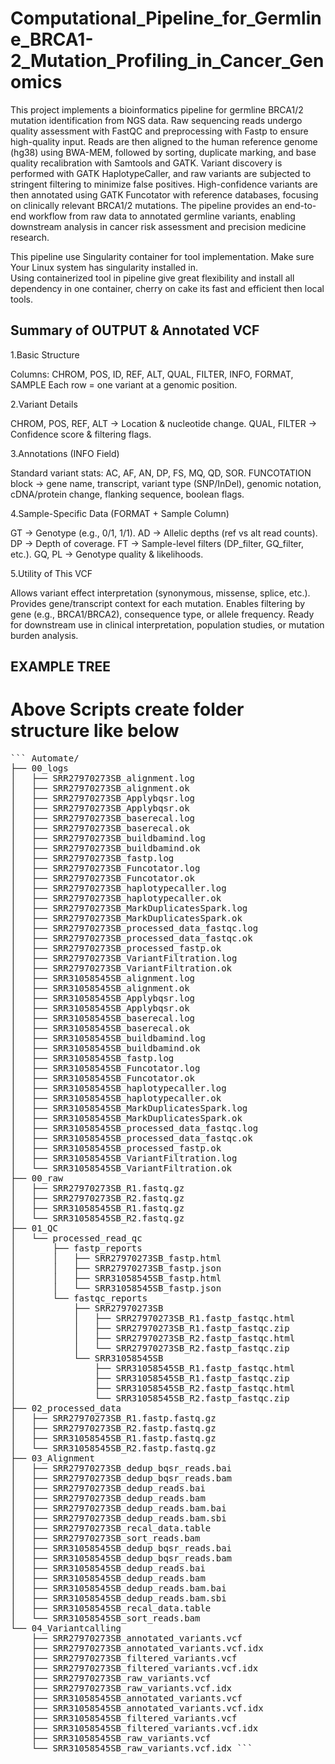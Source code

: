 # Computational_Pipeline_for_Germline_BRCA1-2_Mutation_Profiling_in_Cancer_Genomics
This project implements a bioinformatics pipeline for germline BRCA1/2 mutation identification from NGS data. Raw sequencing reads undergo quality assessment with FastQC and preprocessing with Fastp to ensure high-quality input. Reads are then aligned to the human reference genome (hg38) using BWA-MEM, followed by sorting, duplicate marking, and base quality recalibration with Samtools and GATK. Variant discovery is performed with GATK HaplotypeCaller, and raw variants are subjected to stringent filtering to minimize false positives. High-confidence variants are then annotated using GATK Funcotator with reference databases, focusing on clinically relevant BRCA1/2 mutations. The pipeline provides an end-to-end workflow from raw data to annotated germline variants, enabling downstream analysis in cancer risk assessment and precision medicine research.

This pipeline use Singularity container for tool implementation. Make sure Your Linux system has singularity installed in.  
Using containerized tool in pipeline give great flexibility and install all dependency in one container, cherry on cake its fast and efficient then local tools.


## Summary of OUTPUT & Annotated VCF ##
1.Basic Structure

Columns: CHROM, POS, ID, REF, ALT, QUAL, FILTER, INFO, FORMAT, SAMPLE
Each row = one variant at a genomic position.

2.Variant Details

CHROM, POS, REF, ALT → Location & nucleotide change.
QUAL, FILTER → Confidence score & filtering flags.

3.Annotations (INFO Field)

Standard variant stats: AC, AF, AN, DP, FS, MQ, QD, SOR.
FUNCOTATION block → gene name, transcript, variant type (SNP/InDel), genomic notation, cDNA/protein change, flanking sequence, boolean flags.

4.Sample-Specific Data (FORMAT + Sample Column)

GT → Genotype (e.g., 0/1, 1/1).
AD → Allelic depths (ref vs alt read counts).
DP → Depth of coverage.
FT → Sample-level filters (DP_filter, GQ_filter, etc.).
GQ, PL → Genotype quality & likelihoods.

5.Utility of This VCF

Allows variant effect interpretation (synonymous, missense, splice, etc.).
Provides gene/transcript context for each mutation.
Enables filtering by gene (e.g., BRCA1/BRCA2), consequence type, or allele frequency.
Ready for downstream use in clinical interpretation, population studies, or mutation burden analysis.


## EXAMPLE TREE ##
# Above Scripts create folder structure like below 
<pre>``` Automate/
├── 00_logs
│   ├── SRR27970273SB_alignment.log
│   ├── SRR27970273SB_alignment.ok
│   ├── SRR27970273SB_Applybqsr.log
│   ├── SRR27970273SB_Applybqsr.ok
│   ├── SRR27970273SB_baserecal.log
│   ├── SRR27970273SB_baserecal.ok
│   ├── SRR27970273SB_buildbamind.log
│   ├── SRR27970273SB_buildbamind.ok
│   ├── SRR27970273SB_fastp.log
│   ├── SRR27970273SB_Funcotator.log
│   ├── SRR27970273SB_Funcotator.ok
│   ├── SRR27970273SB_haplotypecaller.log
│   ├── SRR27970273SB_haplotypecaller.ok
│   ├── SRR27970273SB_MarkDuplicatesSpark.log
│   ├── SRR27970273SB_MarkDuplicatesSpark.ok
│   ├── SRR27970273SB_processed_data_fastqc.log
│   ├── SRR27970273SB_processed_data_fastqc.ok
│   ├── SRR27970273SB_processed_fastp.ok
│   ├── SRR27970273SB_VariantFiltration.log
│   ├── SRR27970273SB_VariantFiltration.ok
│   ├── SRR31058545SB_alignment.log
│   ├── SRR31058545SB_alignment.ok
│   ├── SRR31058545SB_Applybqsr.log
│   ├── SRR31058545SB_Applybqsr.ok
│   ├── SRR31058545SB_baserecal.log
│   ├── SRR31058545SB_baserecal.ok
│   ├── SRR31058545SB_buildbamind.log
│   ├── SRR31058545SB_buildbamind.ok
│   ├── SRR31058545SB_fastp.log
│   ├── SRR31058545SB_Funcotator.log
│   ├── SRR31058545SB_Funcotator.ok
│   ├── SRR31058545SB_haplotypecaller.log
│   ├── SRR31058545SB_haplotypecaller.ok
│   ├── SRR31058545SB_MarkDuplicatesSpark.log
│   ├── SRR31058545SB_MarkDuplicatesSpark.ok
│   ├── SRR31058545SB_processed_data_fastqc.log
│   ├── SRR31058545SB_processed_data_fastqc.ok
│   ├── SRR31058545SB_processed_fastp.ok
│   ├── SRR31058545SB_VariantFiltration.log
│   └── SRR31058545SB_VariantFiltration.ok
├── 00_raw
│   ├── SRR27970273SB_R1.fastq.gz
│   ├── SRR27970273SB_R2.fastq.gz
│   ├── SRR31058545SB_R1.fastq.gz
│   └── SRR31058545SB_R2.fastq.gz
├── 01_QC
│   └── processed_read_qc
│       ├── fastp_reports
│       │   ├── SRR27970273SB_fastp.html
│       │   ├── SRR27970273SB_fastp.json
│       │   ├── SRR31058545SB_fastp.html
│       │   └── SRR31058545SB_fastp.json
│       └── fastqc_reports
│           ├── SRR27970273SB
│           │   ├── SRR27970273SB_R1.fastp_fastqc.html
│           │   ├── SRR27970273SB_R1.fastp_fastqc.zip
│           │   ├── SRR27970273SB_R2.fastp_fastqc.html
│           │   └── SRR27970273SB_R2.fastp_fastqc.zip
│           └── SRR31058545SB
│               ├── SRR31058545SB_R1.fastp_fastqc.html
│               ├── SRR31058545SB_R1.fastp_fastqc.zip
│               ├── SRR31058545SB_R2.fastp_fastqc.html
│               └── SRR31058545SB_R2.fastp_fastqc.zip
├── 02_processed_data
│   ├── SRR27970273SB_R1.fastp.fastq.gz
│   ├── SRR27970273SB_R2.fastp.fastq.gz
│   ├── SRR31058545SB_R1.fastp.fastq.gz
│   └── SRR31058545SB_R2.fastp.fastq.gz
├── 03_Alignment
│   ├── SRR27970273SB_dedup_bqsr_reads.bai
│   ├── SRR27970273SB_dedup_bqsr_reads.bam
│   ├── SRR27970273SB_dedup_reads.bai
│   ├── SRR27970273SB_dedup_reads.bam
│   ├── SRR27970273SB_dedup_reads.bam.bai
│   ├── SRR27970273SB_dedup_reads.bam.sbi
│   ├── SRR27970273SB_recal_data.table
│   ├── SRR27970273SB_sort_reads.bam
│   ├── SRR31058545SB_dedup_bqsr_reads.bai
│   ├── SRR31058545SB_dedup_bqsr_reads.bam
│   ├── SRR31058545SB_dedup_reads.bai
│   ├── SRR31058545SB_dedup_reads.bam
│   ├── SRR31058545SB_dedup_reads.bam.bai
│   ├── SRR31058545SB_dedup_reads.bam.sbi
│   ├── SRR31058545SB_recal_data.table
│   └── SRR31058545SB_sort_reads.bam
└── 04_Variantcalling
    ├── SRR27970273SB_annotated_variants.vcf
    ├── SRR27970273SB_annotated_variants.vcf.idx
    ├── SRR27970273SB_filtered_variants.vcf
    ├── SRR27970273SB_filtered_variants.vcf.idx
    ├── SRR27970273SB_raw_variants.vcf
    ├── SRR27970273SB_raw_variants.vcf.idx
    ├── SRR31058545SB_annotated_variants.vcf
    ├── SRR31058545SB_annotated_variants.vcf.idx
    ├── SRR31058545SB_filtered_variants.vcf
    ├── SRR31058545SB_filtered_variants.vcf.idx
    ├── SRR31058545SB_raw_variants.vcf
    └── SRR31058545SB_raw_variants.vcf.idx ```<pre>

